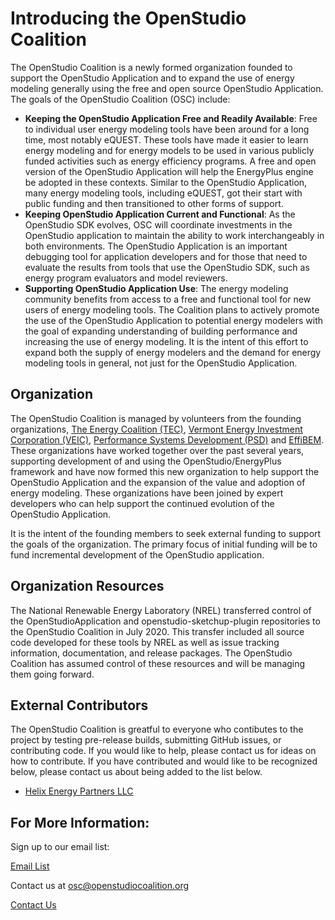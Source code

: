 <h1>Introducing the OpenStudio Coalition</h1>
The OpenStudio Coalition is a newly formed organization founded to support the OpenStudio Application and to expand the use of energy modeling generally using the free and open source OpenStudio Application.
The goals of the OpenStudio Coalition (OSC) include:

- **Keeping the OpenStudio Application Free and Readily Available**: Free to individual user energy modeling tools have been around for a long time, most notably eQUEST.  These tools have made it easier to learn energy modeling and for energy models to be used in various publicly funded activities such as energy efficiency programs.  A free and open version of the OpenStudio Application will help the EnergyPlus engine be adopted in these contexts. Similar to the OpenStudio Application, many energy modeling tools, including eQUEST, got their start with public funding and then transitioned to other forms of support.
- **Keeping OpenStudio Application Current and Functional**: As the OpenStudio SDK evolves, OSC will coordinate investments in the OpenStudio application to maintain the ability to work interchangeably in both environments.  The OpenStudio Application is an important debugging tool for application developers and for those that need to evaluate the results from tools that use the OpenStudio SDK, such as energy program evaluators and model reviewers.
- **Supporting OpenStudio Application Use**: The energy modeling community benefits from access to a free and functional tool for new users of energy modeling tools.  The Coalition plans to actively promote the use of the OpenStudio Application to potential energy modelers with the goal of expanding understanding of building performance and increasing the use of energy modeling.  It is the intent of this effort to expand both the supply of energy modelers and the demand for energy modeling tools in general, not just for the OpenStudio Application.

## Organization

The OpenStudio Coalition is managed by volunteers from the founding organizations, [The Energy Coalition (TEC)](https://energycoalition.org/), [Vermont Energy Investment Corporation (VEIC)](https://www.veic.org/), [Performance Systems Development (PSD)](https://psdconsulting.com/) and [EffiBEM](https://effibem.com/).  These organizations have worked together over the past several years, supporting development of and using the OpenStudio/EnergyPlus framework and have now formed this new organization to help support the OpenStudio Application and the expansion of the value and adoption of energy modeling.  These organizations have been joined by expert developers who can help support the continued evolution of the OpenStudio Application.

It is the intent of the founding members to seek external funding to support the goals of the organization.  The primary focus of initial funding will be to fund incremental development of the OpenStudio application.

## Organization Resources
The National Renewable Energy Laboratory (NREL) transferred control of the OpenStudioApplication and openstudio-sketchup-plugin repositories to the OpenStudio Coalition in July 2020.  This transfer included all source code developed for these tools by NREL as well as issue tracking information, documentation, and release packages.  The OpenStudio Coalition has assumed control of these resources and will be managing them going forward.

## External Contributors

The OpenStudio Coalition is greatful to everyone who contibutes to the project by testing pre-release builds, submitting GitHub issues, or contributing code.  If you would like to help, please contact us for ideas on how to contribute.  If you have contributed and would like to be recognized below, please contact us about being added to the list below.

  - [Helix Energy Partners LLC](https://www.helix-engineers.net/)


## For More Information:

Sign up to our email list:

<a href="mailing_list.md" class="btn btn-primary" role="button">Email List</a>

Contact us at osc@openstudiocoalition.org

<a href="mailto:osc@openstudiocoalition.org" class="btn btn-primary" role="button">Contact Us</a>




